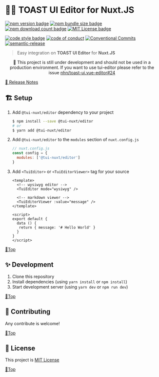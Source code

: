 # 🍞📝 TOAST UI Editor for Nuxt.JS
[![npm version badge][BADGE_NPM]][LINK_NPM]
[![npm bundle size badge][BADGE_BUNDLE_SIZE]][LINK_NPM]
[![npm download count badge][BADGE_DOWNLOAD]][LINK_NPM]
[![MIT License badge][BADGE_LICENSE]][LINK_LICENSE]

[![code style badge][BADGE_CODE_STYLE]][LINK_CODE_STYLE]
[![code of conduct][BADGE_CODE_OF_CONDUCT]][LINK_CODE_OF_CONDUCT]
[![Conventional Commits][BADGE_CONVENTION_COMMIT]][LINK_CONVENTION_COMMIT]
[![semantic-release][BADGE_RELEASE]][LINK_RELEASE]

> Easy integration on **TOAST UI Editor** for **Nuxt.JS**

<div style="text-align: center;">
    🚧 This project is still under development and should not be used in a production environment.
    If you want to use tui-editor please refer to the issue 
    <a href="https://github.com/nhn/toast-ui.vue-editor/issues/24#issuecomment-485347493">
        nhn/toast-ui.vue-editor#24
    </a>
</div>

[📖 Release Notes](./CHANGELOG.md)

## 🏗 Setup
1. Add `@tui-nuxt/editor` dependency to your project
    ```bash
    $ npm install --save @tui-nuxt/editor
    # or
    $ yarn add @tui-nuxt/editor
    ```
1. Add `@tui-nuxt/editor` to the `modules` section of `nuxt.config.js`
    ```javascript
    // nuxt.config.js
    const config = {
      modules: ['@tui-nuxt/editor']
    }
    ```
1. Add `<TuiEditor>` or `<TuiEditorViewer>` tag for your source
    ```vue
    <template>
      <!-- wysiwyg editor -->
      <TuiEditor mode="wysiwyg" />
      
      <!-- markdown viewer -->
      <TuiEditorViewer :value="message" />
    </template>
    
    <script>
    export default {
      data () {
       return { message: '# Hello World' }
      }
    }
    </script>
    ```

[🔼Top][HASH_TOP]

## ✨ Development
1. Clone this repository
2. Install dependencies (using `yarn install` or `npm install`)
3. Start development server (using `yarn dev` or `npm run dev`)

[🔼Top][HASH_TOP]

## 👥 Contributing
Any contribute is welcome!

[🔼Top][HASH_TOP]

## 🤝 License
This project is [MIT License](./LICENSE)

[🔼Top][HASH_TOP]

<!-- link variables -->
[BADGE_NPM]: https://img.shields.io/npm/v/@tui-nuxt/editor?style=flat-square
[BADGE_BUNDLE_SIZE]: https://img.shields.io/bundlephobia/min/@tui-nuxt/editor?style=flat-square
[BADGE_DOWNLOAD]: https://img.shields.io/npm/dt/@tui-nuxt/editor?style=flat-square
[BADGE_LICENSE]: https://img.shields.io/npm/l/@tui-nuxt/editor?style=flat-square
[BADGE_CODE_STYLE]: https://img.shields.io/badge/codestyle-standard-brightgreen?style=flat-square
[BADGE_CODE_OF_CONDUCT]: https://img.shields.io/badge/Contributor_Covenant-1.4-blueviolet?style=flat-square
[BADGE_CONVENTION_COMMIT]: https://img.shields.io/badge/Conventional%20Commits-1.0.0--beta.4-yellow.svg?style=flat-square
[BADGE_RELEASE]: https://img.shields.io/badge/%20%20%F0%9F%93%A6%F0%9F%9A%80-semantic--release-e10079.svg?style=flat-sqaure

[LINK_NPM]: https://www.npmjs.com/package/@tui-nuxt/editor
[LINK_LICENSE]: ./LICENSE
[LINK_CODE_STYLE]: https://standardjs.com/
[LINK_CODE_OF_CONDUCT]: ./docs/CODE_OF_CONDUCT.md
[LINK_CONVENTION_COMMIT]: ./docs/CONVENTION_COMMIT.md
[LINK_RELEASE]: https://github.com/semantic-release/semantic-release

[HASH_TOP]: #-toast-ui-editor-for-nuxtjs
